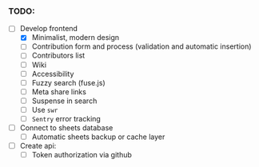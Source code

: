 ### TODO:

- [ ] Develop frontend
  - [x] Minimalist, modern design
  - [ ] Contribution form and process (validation and automatic insertion)
  - [ ] Contributors list
  - [ ] Wiki
  - [ ] Accessibility
  - [ ] Fuzzy search (fuse.js)
  - [ ] Meta share links
  - [ ] Suspense in search
  - [ ] Use `swr`
  - [ ] `Sentry` error tracking
- [ ] Connect to sheets database
  - [ ] Automatic sheets backup or cache layer
- [ ] Create api:
  - [ ] Token authorization via github
